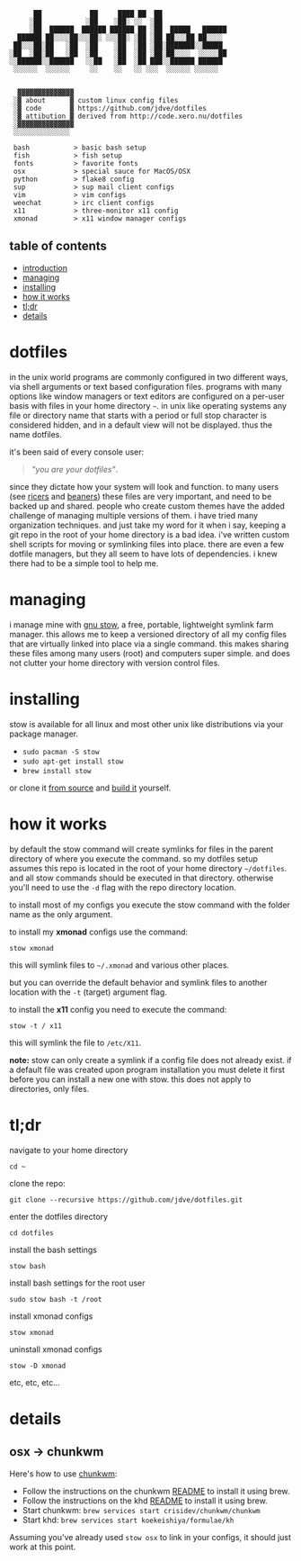 ```
      ██            ██     ████ ██  ██                
     ░██           ░██    ░██░ ░░  ░██                
     ░██  ██████  ██████ ██████ ██ ░██  █████   ██████
  ██████ ██░░░░██░░░██░ ░░░██░ ░██ ░██ ██░░░██ ██░░░░ 
 ██░░░██░██   ░██  ░██    ░██  ░██ ░██░███████░░█████ 
░██  ░██░██   ░██  ░██    ░██  ░██ ░██░██░░░░  ░░░░░██
░░██████░░██████   ░░██   ░██  ░██ ███░░██████ ██████ 
 ░░░░░░  ░░░░░░     ░░    ░░   ░░ ░░░  ░░░░░░ ░░░░░░  
 

  ▓▓▓▓▓▓▓▓▓▓▓▓▓▓
 ░▓ about      ▓ custom linux config files
 ░▓ code       ▓ https://github.com/jdve/dotfiles
 ░▓ attibution ▓ derived from http://code.xero.nu/dotfiles
 ░▓▓▓▓▓▓▓▓▓▓▓▓▓▓
 ░░░░░░░░░░░░░░

 bash           > basic bash setup
 fish           > fish setup
 fonts          > favorite fonts
 osx            > special sauce for MacOS/OSX
 python         > flake8 config
 sup            > sup mail client configs
 vim            > vim configs
 weechat        > irc client configs
 x11            > three-monitor x11 config
 xmonad         > x11 window manager configs
```

## table of contents
 - [introduction](#dotfiles)
 - [managing](#managing)
 - [installing](#installing)
 - [how it works](#how-it-works)
 - [tl;dr](#tldr)
 - [details](#details)

# dotfiles
in the unix world programs are commonly configured in two different ways, via shell arguments or text based configuration files. programs with many options like window managers or text editors are configured on a per-user basis with files in your home directory `~`. in unix like operating systems any file or directory name that starts with a period or full stop character is considered hidden, and in a default view will not be displayed. thus the name dotfiles. 

it's been said of every console user: 
> _"you are your dotfiles"_.

since they dictate how your system will look and function. to many users (see [ricers](http://unixporn.net) and [beaners](http://nixers.net)) these files are very important, and need to be backed up and shared. people who create custom themes have the added challenge of managing multiple versions of them. i have tried many organization techniques. and just take my word for it when i say, keeping a git repo in the root of your home directory is a bad idea. i've written custom shell scripts for moving or symlinking files into place. there are even a few dotfile managers, but they all seem to have lots of dependencies. i knew there had to be a simple tool to help me.

# managing
i manage mine with [gnu stow](http://www.gnu.org/software/stow/), a free, portable, lightweight symlink farm manager. this allows me to keep a versioned directory of all my config files that are virtually linked into place via a single command. this makes sharing these files among many users (root) and computers super simple. and does not clutter your home directory with version control files.

# installing
stow is available for all linux and most other unix like distributions via your package manager.

- `sudo pacman -S stow`
- `sudo apt-get install stow`
- `brew install stow`

or clone it [from source](https://savannah.gnu.org/git/?group=stow) and [build it](http://git.savannah.gnu.org/cgit/stow.git/tree/INSTALL) yourself.

# how it works
by default the stow command will create symlinks for files in the parent directory of where you execute the command. so my dotfiles setup assumes this repo is located in the root of your home directory `~/dotfiles`. and all stow commands should be executed in that directory. otherwise you'll need to use the `-d` flag with the repo directory location.

to install most of my configs you execute the stow command with the folder name as the only argument. 

to install my **xmonad** configs use the command:

`stow xmonad`

this will symlink files to `~/.xmonad` and various other places.

but you can override the default behavior and symlink files to another location with the `-t` (target) argument flag. 

to install the **x11** config you need to execute the command:

`stow -t / x11` 

this will symlink the file to `/etc/X11`.

**note:** stow can only create a symlink if a config file does not already exist. if a default file was created upon program installation you must delete it first before you can install a new one with stow. this does not apply to directories, only files.

# tl;dr
navigate to your home directory

`cd ~`

clone the repo:

`git clone --recursive https://github.com/jdve/dotfiles.git`

enter the dotfiles directory

`cd dotfiles`

install the bash settings

`stow bash`

install bash settings for the root user

`sudo stow bash -t /root`

install xmonad configs

`stow xmonad`

uninstall xmonad configs

`stow -D xmonad`

etc, etc, etc...

# details

## osx -> chunkwm
Here's how to use [chunkwm](https://github.com/koekeishiya/chunkwm):

* Follow the instructions on the chunkwm [README](https://github.com/koekeishiya/chunkwm) to install it using brew.
* Follow the instructions on the khd [README](https://github.com/koekeishiya/khd) to install it using brew.
* Start chunkwm: `brew services start crisidev/chunkwm/chunkwm`
* Start khd: `brew services start koekeishiya/formulae/kh`

Assuming you've already used `stow osx` to link in your configs, it should just work at this point.
